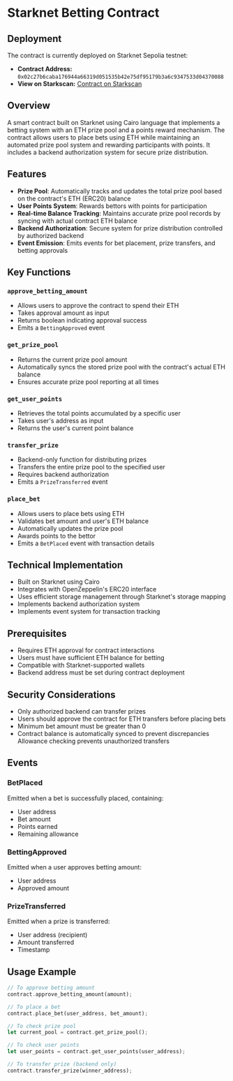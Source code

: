 # Starknet Betting Contract

## Deployment
The contract is currently deployed on Starknet Sepolia testnet:
- **Contract Address:** `0x02c27b6caba176944a66319d051535b42e75df95179b3a6c9347533d04370088`
- **View on Starkscan:** [Contract on Starkscan](https://sepolia.starkscan.co/contract/0x2c27b6caba176944a66319d051535b42e75df95179b3a6c9347533d04370088)

## Overview
A smart contract built on Starknet using Cairo language that implements a betting system with an ETH prize pool and a points reward mechanism. The contract allows users to place bets using ETH while maintaining an automated prize pool system and rewarding participants with points. It includes a backend authorization system for secure prize distribution.

## Features
- **Prize Pool**: Automatically tracks and updates the total prize pool based on the contract's ETH (ERC20) balance
- **User Points System**: Rewards bettors with points for participation
- **Real-time Balance Tracking**: Maintains accurate prize pool records by syncing with actual contract ETH balance
- **Backend Authorization**: Secure system for prize distribution controlled by authorized backend
- **Event Emission**: Emits events for bet placement, prize transfers, and betting approvals

## Key Functions

### `approve_betting_amount`
- Allows users to approve the contract to spend their ETH
- Takes approval amount as input
- Returns boolean indicating approval success
- Emits a `BettingApproved` event

### `get_prize_pool`
- Returns the current prize pool amount
- Automatically syncs the stored prize pool with the contract's actual ETH balance
- Ensures accurate prize pool reporting at all times

### `get_user_points`
- Retrieves the total points accumulated by a specific user
- Takes user's address as input
- Returns the user's current point balance

### `transfer_prize`
- Backend-only function for distributing prizes
- Transfers the entire prize pool to the specified user
- Requires backend authorization
- Emits a `PrizeTransferred` event

### `place_bet`
- Allows users to place bets using ETH
- Validates bet amount and user's ETH balance
- Automatically updates the prize pool
- Awards points to the bettor
- Emits a `BetPlaced` event with transaction details

## Technical Implementation
- Built on Starknet using Cairo
- Integrates with OpenZeppelin's ERC20 interface
- Uses efficient storage management through Starknet's storage mapping
- Implements backend authorization system
- Implements event system for transaction tracking

## Prerequisites
- Requires ETH approval for contract interactions
- Users must have sufficient ETH balance for betting
- Compatible with Starknet-supported wallets
- Backend address must be set during contract deployment

## Security Considerations
- Only authorized backend can transfer prizes
- Users should approve the contract for ETH transfers before placing bets
- Minimum bet amount must be greater than 0
- Contract balance is automatically synced to prevent discrepancies
Allowance checking prevents unauthorized transfers

## Events
### BetPlaced
Emitted when a bet is successfully placed, containing:
- User address
- Bet amount
- Points earned
- Remaining allowance

### BettingApproved
Emitted when a user approves betting amount:
- User address
- Approved amount

### PrizeTransferred
Emitted when a prize is transferred:
- User address (recipient)
- Amount transferred
- Timestamp

## Usage Example
```rust
// To approve betting amount
contract.approve_betting_amount(amount);

// To place a bet
contract.place_bet(user_address, bet_amount);

// To check prize pool
let current_pool = contract.get_prize_pool();

// To check user points
let user_points = contract.get_user_points(user_address);

// To transfer prize (backend only)
contract.transfer_prize(winner_address);
```


